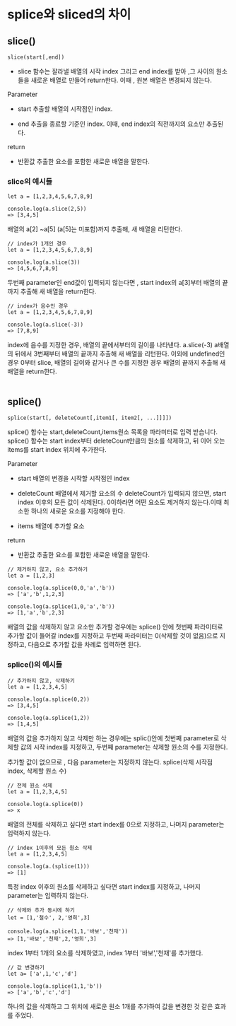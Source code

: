 # splice와 sliced의 차이

## slice()

```JS
slice(start[,end])
```

- slice 함수는 잘라낼 배열의 시작 index 그리고 end index를 받아 ,그 사이의 원소들을 새로운 배열로
  만들어 return한다. 이때 , 원본 배열은 변경되지 않는다.

Parameter

- start
  추출할 배열의 시작점인 index.

- end
  추출을 종료할 기준인 index.
  이때, end index의 직전까지의 요소만 추출된다.

return

- 반환값
  추출한 요소를 포함한 새로운 배열을 말한다.

### slice의 예시들

```JS
let a = [1,2,3,4,5,6,7,8,9]

console.log(a.slice(2,5))
=> [3,4,5]
```

배열의 a[2] ~a[5] (a[5]는 미포함)까지 추출해, 새 배열을 리턴한다.

```JS
// index가 1개인 경우
let a = [1,2,3,4,5,6,7,8,9]

console.log(a.slice(3))
=> [4,5,6,7,8,9]
```

두번째 parameter인 end값이 입력되지 않는다면 , start index의 a[3]부터 배열의 끝까지 추출해
새 배열을 return한다.

```JS
// index가 음수인 경우
let a = [1,2,3,4,5,6,7,8,9]

console.log(a.slice(-3))
=> [7,8,9]
```

index에 음수를 지정한 경우, 배열의 끝에서부터의 길이를 나타낸다.
a.slice(-3) a배열의 뒤에서 3번째부터 배열의 끝까지 추출해 새 배열을 리턴한다.
이외에 undefined인 경우 0부터 slice, 배열의 길이와 같거나 큰 수를 지정한 경우
배열의 끝까지 추출해 새 배열을 return한다.
</br>
</br>

## splice()

```JS
splice(start[, deleteCount[,item1[, item2[, ...]]]])
```

splice() 함수는 start,deleteCount,items원소 목록을 파라미터로 입력 받습니다.
splice() 함수는 start index부터 deleteCount만큼의 원소를 삭제하고,
뒤 이어 오는 items를 start index 위치에 추가한다.

Parameter

- start
  배열의 변경을 시작할 시작점인 index

- deleteCount
  배열에서 제거할 요소의 수
  deleteCount가 입력되지 않으면, start index 이후의 모든 값이 삭제된다.
  0이하라면 어떤 요소도 제거하지 않는다.이때 최소한 하나의 새로운 요소를 지정해야 한다.

- items
  배열에 추가할 요소

return

- 반환값
  추출한 요소를 포함한 새로운 배열을 말한다.

```JS
// 제거하지 않고, 요소 추가하기
let a = [1,2,3]

console.log(a.splice(0,0,'a','b'))
=> ['a','b',1,2,3]

console.log(a.splice(1,0,'a','b'))
=> [1,'a','b',2,3]
```

배열의 값을 삭제하지 않고 요소만 추가할 경우에는 splice() 안에 첫번째 파라미터로 추가할 값이
들어갈 index를 지정하고 두번째 파라미터는 0(삭제할 것이 없음)으로 지정하고, 다음으로
추가할 값을 차례로 입력하면 된다.

### splice()의 예시들

```JS
// 추가하지 않고, 삭제하기
let a = [1,2,3,4,5]

console.log(a.splice(0,2))
=> [3,4,5]

console.log(a.splice(1,2))
=> [1,4,5]
```

배열의 값을 추가하지 않고 삭제만 하는 경우에는 splic()안에
첫번째 parameter로 삭제할 값의 시작 index를 지정하고,
두번째 parameter는 삭제할 원소의 수를 지정한다.

추가할 값이 없으므로 , 다음 parameter는 지정하지 않는다.
splice(삭제 시작점 index, 삭제할 원소 수)

```JS
// 전체 원소 삭제
let a = [1,2,3,4,5]

console.log(a.splice(0))
=> x
```

배열의 전체를 삭제하고 싶다면 start index를 0으로 지정하고, 나머지 parameter는 입력하지 않는다.

```JS
// index 1이후의 모든 원소 삭제
let a = [1,2,3,4,5]

console.log(a.(splice(1)))
=> [1]
```

특정 index 이후의 원소를 삭제하고 싶다면 start index를 지정하고, 나머지 parameter는 입력하지 않는다.

```JS
// 삭제와 추가 동시에 하기
let = [1,'철수', 2,'영희',3]

console.log(a.splice(1,1,'바보','천재'))
=> [1,'바보','천재',2,'영희',3]
```

index 1부터 1개의 요소를 삭제하였고, index 1부터 '바보','천재'를 추가했다.

```JS
// 값 변경하기
let a= ['a',1,'c','d']

console.log(a.splice(1,1,'b'))
=> ['a','b','c','d']
```

하나의 값을 삭제하고 그 위치에 새로운 원소 1개를 추가하여 값을 변경한 것 같은 효과를 주었다.
